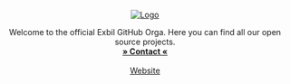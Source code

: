 <br />
<div align="center">
  <a href="">
    <img src="https://exbil.net/assets/logo.png" alt="Logo">
  </a>

  <p align="center">
    Welcome to the official Exbil GitHub Orga. Here you can find all our open source projects.
    <br />
    <a href="mailto:contact@exbil.net"><strong>» Contact «</strong></a>
    <br />
    <br />
    <a href="https://exbil.net">Website</a>
  </p>
</div>
